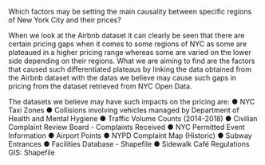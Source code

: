 Which factors may be setting the main causality between specific regions of New York City and their prices?

When we look at the Airbnb dataset it can clearly be seen that there are certain pricing gaps when it comes to some regions of NYC as some are plateaued in a higher pricing range whereas some are varied on the lower side depending on their regions. What we are aiming to find are the factors that caused such differentiated plateaus by linking the data obtained from the Airbnb dataset with the datas we believe may cause such gaps in pricing from the dataset retrieved from NYC Open Data.

The datasets we believe may have such impacts on the pricing are:
●	NYC Taxi Zones 
●	Collisions involving vehicles managed by Department of Health and Mental Hygiene 
●	Traffic Volume Counts (2014-2018)
●	Civilian Complaint Review Board - Complaints Received
●	NYC Permitted Event Information
●	Airport Points
●	NYPD Complaint Map (Historic)
●	Subway Entrances
●	Facilities Database - Shapefile
●	Sidewalk Café Regulations GIS: Shapefile
